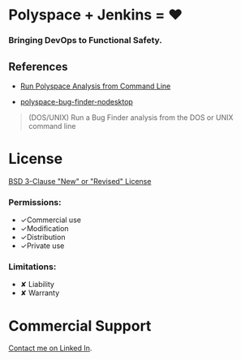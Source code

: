 # Polyspace + Jenkins = ♥
### Bringing DevOps to Functional Safety.

## References

- [Run Polyspace Analysis from Command Line](https://www.mathworks.com/help/bugfinder/ug/run-analysis-from-the-command-line.html)

- [polyspace-bug-finder-nodesktop](https://www.mathworks.com/help/bugfinder/ref/polyspacebugfindernodesktop.html)
> (DOS/UNIX) Run a Bug Finder analysis from the DOS or UNIX command line

# License

[BSD 3-Clause "New" or "Revised" License](LICENSE)

### Permissions:

- ✓Commercial use
- ✓Modification
- ✓Distribution
- ✓Private use

### Limitations:

- ✘ Liability
- ✘ Warranty

# Commercial Support

[Contact me on Linked In](https://www.linkedin.com/in/jed-frey).
